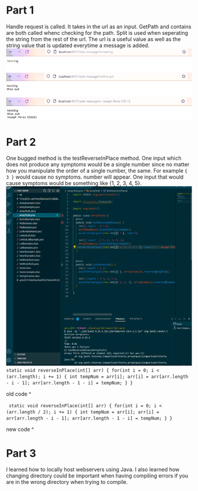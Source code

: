 # Part 1
Handle request is called. It takes in the url as an input. GetPath and contains are both called whenc checking for the path.
Split is used when seperating the string from the rest of the url. The url is a useful value
as well as the string value that is updated everytime a message is added.
![sc2](LabReport2-1.png)
![sc3](LabReport2-2.png)
![sc4](LabReport2-3.png)

# Part 2
One bugged method is the testReverseInPlace method. One input which does not produce any symptoms
would be a single number since no matter how you manipulate the order of a single number, the same. For example `{ 3 }` would cause no symptoms.
number will appear. One input that would cause symptoms would be something like {1, 2, 3, 4, 5}. 
![symptom](1.4.png)
`  static void reverseInPlace(int[] arr) {
    for(int i = 0; i < (arr.length); i += 1) {
      int tempNum = arr[i];
      arr[i] = arr[arr.length - i - 1];
      arr[arr.length - 1 - i] = tempNum;
    }
  }
 `

old code ^

`  static void reverseInPlace(int[] arr) {
    for(int i = 0; i < (arr.length / 2); i += 1) {
      int tempNum = arr[i];
      arr[i] = arr[arr.length - i - 1];
      arr[arr.length - 1 - i] = tempNum;
    }
  }
`

new code ^

# Part 3
I learned how to locally host webservers using Java. I also learned how changing directory could be important
when having compiling errors if you are in the wrong directory when trying to compile.
